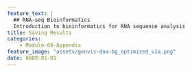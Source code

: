 ```yaml
---
feature_text: |
  ## RNA-seq Bioinformatics
  Introduction to bioinformatics for RNA sequence analysis
title: Saving Results
categories:
    - Module-08-Appendix
feature_image: "assets/genvis-dna-bg_optimized_v1a.png"
date: 0008-01-01
---
```

